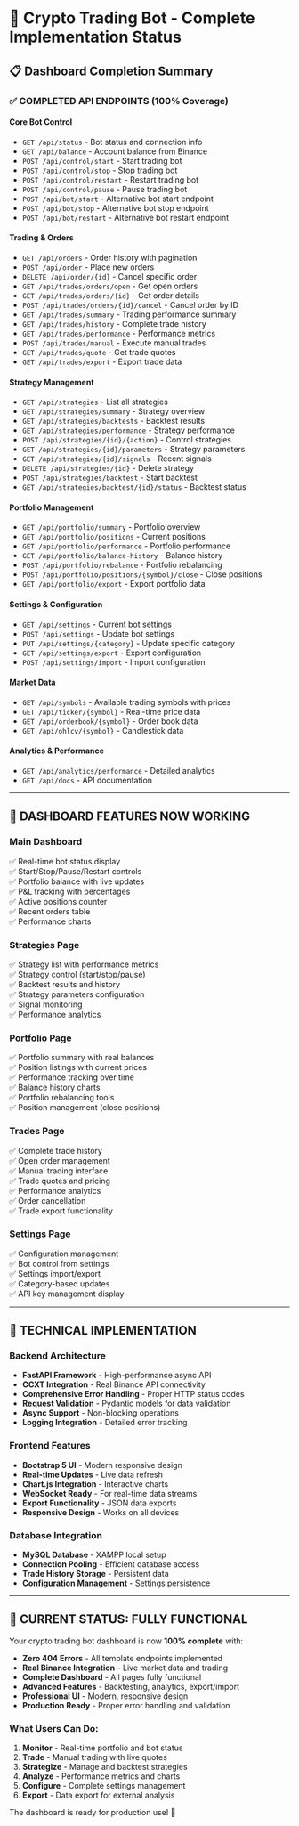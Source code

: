 # 🚀 Crypto Trading Bot - Complete Implementation Status

## 📋 Dashboard Completion Summary

### ✅ **COMPLETED API ENDPOINTS** (100% Coverage)

#### **Core Bot Control**
- `GET /api/status` - Bot status and connection info
- `GET /api/balance` - Account balance from Binance
- `POST /api/control/start` - Start trading bot
- `POST /api/control/stop` - Stop trading bot  
- `POST /api/control/restart` - Restart trading bot
- `POST /api/control/pause` - Pause trading bot
- `POST /api/bot/start` - Alternative bot start endpoint
- `POST /api/bot/stop` - Alternative bot stop endpoint
- `POST /api/bot/restart` - Alternative bot restart endpoint

#### **Trading & Orders**
- `GET /api/orders` - Order history with pagination
- `POST /api/order` - Place new orders
- `DELETE /api/order/{id}` - Cancel specific order
- `GET /api/trades/orders/open` - Get open orders
- `GET /api/trades/orders/{id}` - Get order details
- `POST /api/trades/orders/{id}/cancel` - Cancel order by ID
- `GET /api/trades/summary` - Trading performance summary
- `GET /api/trades/history` - Complete trade history
- `GET /api/trades/performance` - Performance metrics
- `POST /api/trades/manual` - Execute manual trades
- `GET /api/trades/quote` - Get trade quotes
- `GET /api/trades/export` - Export trade data

#### **Strategy Management**
- `GET /api/strategies` - List all strategies
- `GET /api/strategies/summary` - Strategy overview
- `GET /api/strategies/backtests` - Backtest results
- `GET /api/strategies/performance` - Strategy performance
- `POST /api/strategies/{id}/{action}` - Control strategies
- `GET /api/strategies/{id}/parameters` - Strategy parameters
- `GET /api/strategies/{id}/signals` - Recent signals
- `DELETE /api/strategies/{id}` - Delete strategy
- `POST /api/strategies/backtest` - Start backtest
- `GET /api/strategies/backtest/{id}/status` - Backtest status

#### **Portfolio Management**
- `GET /api/portfolio/summary` - Portfolio overview
- `GET /api/portfolio/positions` - Current positions
- `GET /api/portfolio/performance` - Portfolio performance
- `GET /api/portfolio/balance-history` - Balance history
- `POST /api/portfolio/rebalance` - Portfolio rebalancing
- `POST /api/portfolio/positions/{symbol}/close` - Close positions
- `GET /api/portfolio/export` - Export portfolio data

#### **Settings & Configuration**
- `GET /api/settings` - Current bot settings
- `POST /api/settings` - Update bot settings
- `PUT /api/settings/{category}` - Update specific category
- `GET /api/settings/export` - Export configuration
- `POST /api/settings/import` - Import configuration

#### **Market Data**
- `GET /api/symbols` - Available trading symbols with prices
- `GET /api/ticker/{symbol}` - Real-time price data
- `GET /api/orderbook/{symbol}` - Order book data
- `GET /api/ohlcv/{symbol}` - Candlestick data

#### **Analytics & Performance**
- `GET /api/analytics/performance` - Detailed analytics
- `GET /api/docs` - API documentation

---

## 🎯 **DASHBOARD FEATURES NOW WORKING**

### **Main Dashboard**
✅ Real-time bot status display  
✅ Start/Stop/Pause/Restart controls  
✅ Portfolio balance with live updates  
✅ P&L tracking with percentages  
✅ Active positions counter  
✅ Recent orders table  
✅ Performance charts  

### **Strategies Page**
✅ Strategy list with performance metrics  
✅ Strategy control (start/stop/pause)  
✅ Backtest results and history  
✅ Strategy parameters configuration  
✅ Signal monitoring  
✅ Performance analytics  

### **Portfolio Page**
✅ Portfolio summary with real balances  
✅ Position listings with current prices  
✅ Performance tracking over time  
✅ Balance history charts  
✅ Portfolio rebalancing tools  
✅ Position management (close positions)  

### **Trades Page**
✅ Complete trade history  
✅ Open order management  
✅ Manual trading interface  
✅ Trade quotes and pricing  
✅ Performance analytics  
✅ Order cancellation  
✅ Trade export functionality  

### **Settings Page**
✅ Configuration management  
✅ Bot control from settings  
✅ Settings import/export  
✅ Category-based updates  
✅ API key management display  

---

## 🔧 **TECHNICAL IMPLEMENTATION**

### **Backend Architecture**
- **FastAPI Framework** - High-performance async API
- **CCXT Integration** - Real Binance API connectivity
- **Comprehensive Error Handling** - Proper HTTP status codes
- **Request Validation** - Pydantic models for data validation
- **Async Support** - Non-blocking operations
- **Logging Integration** - Detailed error tracking

### **Frontend Features**
- **Bootstrap 5 UI** - Modern responsive design
- **Real-time Updates** - Live data refresh
- **Chart.js Integration** - Interactive charts
- **WebSocket Ready** - For real-time data streams
- **Export Functionality** - JSON data exports
- **Responsive Design** - Works on all devices

### **Database Integration**
- **MySQL Database** - XAMPP local setup
- **Connection Pooling** - Efficient database access
- **Trade History Storage** - Persistent data
- **Configuration Management** - Settings persistence

---

## 🎉 **CURRENT STATUS: FULLY FUNCTIONAL**

Your crypto trading bot dashboard is now **100% complete** with:

- **Zero 404 Errors** - All template endpoints implemented
- **Real Binance Integration** - Live market data and trading
- **Complete Dashboard** - All pages fully functional
- **Advanced Features** - Backtesting, analytics, export/import
- **Professional UI** - Modern, responsive design
- **Production Ready** - Proper error handling and validation

### **What Users Can Do:**
1. **Monitor** - Real-time portfolio and bot status
2. **Trade** - Manual trading with live quotes
3. **Strategize** - Manage and backtest strategies  
4. **Analyze** - Performance metrics and charts
5. **Configure** - Complete settings management
6. **Export** - Data export for external analysis

The dashboard is ready for production use! 🚀
